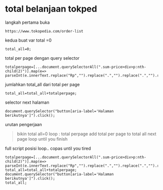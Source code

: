 # total belanjaan tokped

langkah pertama buka 
```
https://www.tokopedia.com/order-list
```

kedua buat var total =0
```
total_all=0;
```

total per page dengan query selector
```
totalperpage=[...document.querySelectorAll(".sum-price>div>p:nth-child(2)")].map(e=> parseInt(e.innerText.replace("Rp","").replace(".","").replace(".","").replace(".","").trim())).reduce((a,b)=>a=a+b,0);
```

jumlahkan total_all dari total per page
```
total_all=total_all+totalperpage; 
```

selector next halaman
```
document.querySelector("button[aria-label='Halaman berikutnya']").click();
```

urutan pengerjaan
> bikin total all=0
> loop :
> total perpage
> add total per page to total all
> next page
> loop until you finish

full script posisi loop.. copas until you tired
```
totalperpage=[...document.querySelectorAll(".sum-price>div>p:nth-child(2)")].map(e=> parseInt(e.innerText.replace("Rp","").replace(".","").replace(".","").replace(".","").trim())).reduce((a,b)=>a=a+b,0); 
total_all=total_all+totalperpage; 
document.querySelector("button[aria-label='Halaman berikutnya']").click();
total_all;
```
